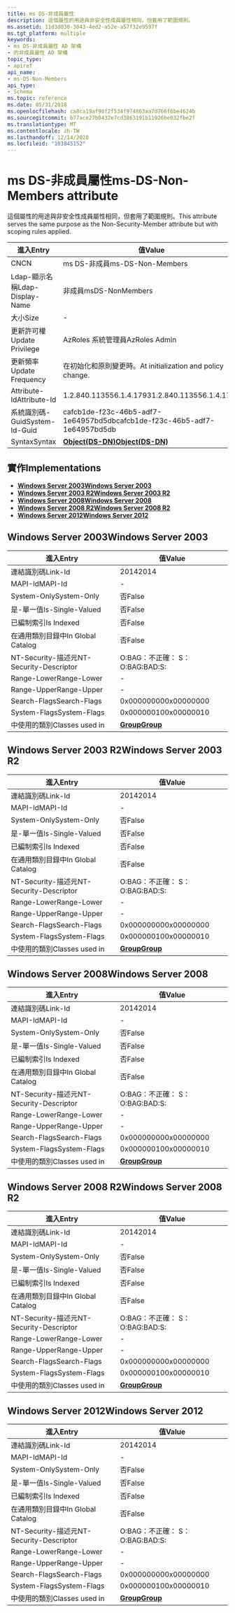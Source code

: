 ```yaml
---
title: ms DS-非成員屬性
description: 這個屬性的用途與非安全性成員屬性相同，但套用了範圍規則。
ms.assetid: 11d3d030-3643-4ed2-a52e-a57f32e9597f
ms.tgt_platform: multiple
keywords:
- ms DS-非成員屬性 AD 架構
- 的非成員屬性 AD 架構
topic_type:
- apiref
api_name:
- ms-DS-Non-Members
api_type:
- Schema
ms.topic: reference
ms.date: 05/31/2018
ms.openlocfilehash: ca8ca19af90f2f534f974863aa7d766f6be4624b
ms.sourcegitcommit: b77ace27b0432e7cd3863191b11926be032fbe2f
ms.translationtype: MT
ms.contentlocale: zh-TW
ms.lasthandoff: 12/14/2020
ms.locfileid: "103845152"
---
```

# <a name="ms-ds-non-members-attribute"></a><span data-ttu-id="91ef8-105">ms DS-非成員屬性</span><span class="sxs-lookup"><span data-stu-id="91ef8-105">ms-DS-Non-Members attribute</span></span>

<span data-ttu-id="91ef8-106">這個屬性的用途與非安全性成員屬性相同，但套用了範圍規則。</span><span class="sxs-lookup"><span data-stu-id="91ef8-106">This attribute serves the same purpose as the Non-Security-Member attribute but with scoping rules applied.</span></span>



| <span data-ttu-id="91ef8-107">進入</span><span class="sxs-lookup"><span data-stu-id="91ef8-107">Entry</span></span> | <span data-ttu-id="91ef8-108">值</span><span class="sxs-lookup"><span data-stu-id="91ef8-108">Value</span></span> |
|-------------------|-----------------------------------------|
| <span data-ttu-id="91ef8-109">CN</span><span class="sxs-lookup"><span data-stu-id="91ef8-109">CN</span></span>                | <span data-ttu-id="91ef8-110">ms DS-非成員</span><span class="sxs-lookup"><span data-stu-id="91ef8-110">ms-DS-Non-Members</span></span>                       |
| <span data-ttu-id="91ef8-111">Ldap-顯示名稱</span><span class="sxs-lookup"><span data-stu-id="91ef8-111">Ldap-Display-Name</span></span> | <span data-ttu-id="91ef8-112">非成員</span><span class="sxs-lookup"><span data-stu-id="91ef8-112">msDS-NonMembers</span></span>                         |
| <span data-ttu-id="91ef8-113">大小</span><span class="sxs-lookup"><span data-stu-id="91ef8-113">Size</span></span>              | \-                                      |
| <span data-ttu-id="91ef8-114">更新許可權</span><span class="sxs-lookup"><span data-stu-id="91ef8-114">Update Privilege</span></span>  | <span data-ttu-id="91ef8-115">AzRoles 系統管理員</span><span class="sxs-lookup"><span data-stu-id="91ef8-115">AzRoles Admin</span></span>                           |
| <span data-ttu-id="91ef8-116">更新頻率</span><span class="sxs-lookup"><span data-stu-id="91ef8-116">Update Frequency</span></span>  | <span data-ttu-id="91ef8-117">在初始化和原則變更時。</span><span class="sxs-lookup"><span data-stu-id="91ef8-117">At initialization and policy change.</span></span>    |
| <span data-ttu-id="91ef8-118">Attribute-Id</span><span class="sxs-lookup"><span data-stu-id="91ef8-118">Attribute-Id</span></span>      | <span data-ttu-id="91ef8-119">1.2.840.113556.1.4.1793</span><span class="sxs-lookup"><span data-stu-id="91ef8-119">1.2.840.113556.1.4.1793</span></span>                 |
| <span data-ttu-id="91ef8-120">系統識別碼-Guid</span><span class="sxs-lookup"><span data-stu-id="91ef8-120">System-Id-Guid</span></span>    | <span data-ttu-id="91ef8-121">cafcb1de-f23c-46b5-adf7-1e64957bd5db</span><span class="sxs-lookup"><span data-stu-id="91ef8-121">cafcb1de-f23c-46b5-adf7-1e64957bd5db</span></span>    |
| <span data-ttu-id="91ef8-122">Syntax</span><span class="sxs-lookup"><span data-stu-id="91ef8-122">Syntax</span></span>            | [<span data-ttu-id="91ef8-123">**Object(DS-DN)**</span><span class="sxs-lookup"><span data-stu-id="91ef8-123">**Object(DS-DN)**</span></span>](s-object-ds-dn.md) |



## <a name="implementations"></a><span data-ttu-id="91ef8-124">實作</span><span class="sxs-lookup"><span data-stu-id="91ef8-124">Implementations</span></span>

-   [<span data-ttu-id="91ef8-125">**Windows Server 2003**</span><span class="sxs-lookup"><span data-stu-id="91ef8-125">**Windows Server 2003**</span></span>](#windows-server-2003)
-   [<span data-ttu-id="91ef8-126">**Windows Server 2003 R2**</span><span class="sxs-lookup"><span data-stu-id="91ef8-126">**Windows Server 2003 R2**</span></span>](#windows-server-2003-r2)
-   [<span data-ttu-id="91ef8-127">**Windows Server 2008**</span><span class="sxs-lookup"><span data-stu-id="91ef8-127">**Windows Server 2008**</span></span>](#windows-server-2008)
-   [<span data-ttu-id="91ef8-128">**Windows Server 2008 R2**</span><span class="sxs-lookup"><span data-stu-id="91ef8-128">**Windows Server 2008 R2**</span></span>](#windows-server-2008-r2)
-   [<span data-ttu-id="91ef8-129">**Windows Server 2012**</span><span class="sxs-lookup"><span data-stu-id="91ef8-129">**Windows Server 2012**</span></span>](#windows-server-2012)

## <a name="windows-server-2003"></a><span data-ttu-id="91ef8-130">Windows Server 2003</span><span class="sxs-lookup"><span data-stu-id="91ef8-130">Windows Server 2003</span></span>



| <span data-ttu-id="91ef8-131">進入</span><span class="sxs-lookup"><span data-stu-id="91ef8-131">Entry</span></span> | <span data-ttu-id="91ef8-132">值</span><span class="sxs-lookup"><span data-stu-id="91ef8-132">Value</span></span> |
|------------------------|-------------------------------------|
| <span data-ttu-id="91ef8-133">連結識別碼</span><span class="sxs-lookup"><span data-stu-id="91ef8-133">Link-Id</span></span>                | <span data-ttu-id="91ef8-134">2014</span><span class="sxs-lookup"><span data-stu-id="91ef8-134">2014</span></span>                                |
| <span data-ttu-id="91ef8-135">MAPI-Id</span><span class="sxs-lookup"><span data-stu-id="91ef8-135">MAPI-Id</span></span>                | \-                                  |
| <span data-ttu-id="91ef8-136">System-Only</span><span class="sxs-lookup"><span data-stu-id="91ef8-136">System-Only</span></span>            | <span data-ttu-id="91ef8-137">否</span><span class="sxs-lookup"><span data-stu-id="91ef8-137">False</span></span>                               |
| <span data-ttu-id="91ef8-138">是-單一值</span><span class="sxs-lookup"><span data-stu-id="91ef8-138">Is-Single-Valued</span></span>       | <span data-ttu-id="91ef8-139">否</span><span class="sxs-lookup"><span data-stu-id="91ef8-139">False</span></span>                               |
| <span data-ttu-id="91ef8-140">已編制索引</span><span class="sxs-lookup"><span data-stu-id="91ef8-140">Is Indexed</span></span>             | <span data-ttu-id="91ef8-141">否</span><span class="sxs-lookup"><span data-stu-id="91ef8-141">False</span></span>                               |
| <span data-ttu-id="91ef8-142">在通用類別目錄中</span><span class="sxs-lookup"><span data-stu-id="91ef8-142">In Global Catalog</span></span>      | <span data-ttu-id="91ef8-143">否</span><span class="sxs-lookup"><span data-stu-id="91ef8-143">False</span></span>                               |
| <span data-ttu-id="91ef8-144">NT-Security-描述元</span><span class="sxs-lookup"><span data-stu-id="91ef8-144">NT-Security-Descriptor</span></span> | <span data-ttu-id="91ef8-145">O:BAG：不正確： S：</span><span class="sxs-lookup"><span data-stu-id="91ef8-145">O:BAG:BAD:S:</span></span>                        |
| <span data-ttu-id="91ef8-146">Range-Lower</span><span class="sxs-lookup"><span data-stu-id="91ef8-146">Range-Lower</span></span>            | \-                                  |
| <span data-ttu-id="91ef8-147">Range-Upper</span><span class="sxs-lookup"><span data-stu-id="91ef8-147">Range-Upper</span></span>            | \-                                  |
| <span data-ttu-id="91ef8-148">Search-Flags</span><span class="sxs-lookup"><span data-stu-id="91ef8-148">Search-Flags</span></span>           | <span data-ttu-id="91ef8-149">0x00000000</span><span class="sxs-lookup"><span data-stu-id="91ef8-149">0x00000000</span></span>                          |
| <span data-ttu-id="91ef8-150">System-Flags</span><span class="sxs-lookup"><span data-stu-id="91ef8-150">System-Flags</span></span>           | <span data-ttu-id="91ef8-151">0x00000010</span><span class="sxs-lookup"><span data-stu-id="91ef8-151">0x00000010</span></span>                          |
| <span data-ttu-id="91ef8-152">中使用的類別</span><span class="sxs-lookup"><span data-stu-id="91ef8-152">Classes used in</span></span>        | [<span data-ttu-id="91ef8-153">**Group**</span><span class="sxs-lookup"><span data-stu-id="91ef8-153">**Group**</span></span>](c-group.md)<br/> |



## <a name="windows-server-2003-r2"></a><span data-ttu-id="91ef8-154">Windows Server 2003 R2</span><span class="sxs-lookup"><span data-stu-id="91ef8-154">Windows Server 2003 R2</span></span>



| <span data-ttu-id="91ef8-155">進入</span><span class="sxs-lookup"><span data-stu-id="91ef8-155">Entry</span></span> | <span data-ttu-id="91ef8-156">值</span><span class="sxs-lookup"><span data-stu-id="91ef8-156">Value</span></span> |
|------------------------|-------------------------------------|
| <span data-ttu-id="91ef8-157">連結識別碼</span><span class="sxs-lookup"><span data-stu-id="91ef8-157">Link-Id</span></span>                | <span data-ttu-id="91ef8-158">2014</span><span class="sxs-lookup"><span data-stu-id="91ef8-158">2014</span></span>                                |
| <span data-ttu-id="91ef8-159">MAPI-Id</span><span class="sxs-lookup"><span data-stu-id="91ef8-159">MAPI-Id</span></span>                | \-                                  |
| <span data-ttu-id="91ef8-160">System-Only</span><span class="sxs-lookup"><span data-stu-id="91ef8-160">System-Only</span></span>            | <span data-ttu-id="91ef8-161">否</span><span class="sxs-lookup"><span data-stu-id="91ef8-161">False</span></span>                               |
| <span data-ttu-id="91ef8-162">是-單一值</span><span class="sxs-lookup"><span data-stu-id="91ef8-162">Is-Single-Valued</span></span>       | <span data-ttu-id="91ef8-163">否</span><span class="sxs-lookup"><span data-stu-id="91ef8-163">False</span></span>                               |
| <span data-ttu-id="91ef8-164">已編制索引</span><span class="sxs-lookup"><span data-stu-id="91ef8-164">Is Indexed</span></span>             | <span data-ttu-id="91ef8-165">否</span><span class="sxs-lookup"><span data-stu-id="91ef8-165">False</span></span>                               |
| <span data-ttu-id="91ef8-166">在通用類別目錄中</span><span class="sxs-lookup"><span data-stu-id="91ef8-166">In Global Catalog</span></span>      | <span data-ttu-id="91ef8-167">否</span><span class="sxs-lookup"><span data-stu-id="91ef8-167">False</span></span>                               |
| <span data-ttu-id="91ef8-168">NT-Security-描述元</span><span class="sxs-lookup"><span data-stu-id="91ef8-168">NT-Security-Descriptor</span></span> | <span data-ttu-id="91ef8-169">O:BAG：不正確： S：</span><span class="sxs-lookup"><span data-stu-id="91ef8-169">O:BAG:BAD:S:</span></span>                        |
| <span data-ttu-id="91ef8-170">Range-Lower</span><span class="sxs-lookup"><span data-stu-id="91ef8-170">Range-Lower</span></span>            | \-                                  |
| <span data-ttu-id="91ef8-171">Range-Upper</span><span class="sxs-lookup"><span data-stu-id="91ef8-171">Range-Upper</span></span>            | \-                                  |
| <span data-ttu-id="91ef8-172">Search-Flags</span><span class="sxs-lookup"><span data-stu-id="91ef8-172">Search-Flags</span></span>           | <span data-ttu-id="91ef8-173">0x00000000</span><span class="sxs-lookup"><span data-stu-id="91ef8-173">0x00000000</span></span>                          |
| <span data-ttu-id="91ef8-174">System-Flags</span><span class="sxs-lookup"><span data-stu-id="91ef8-174">System-Flags</span></span>           | <span data-ttu-id="91ef8-175">0x00000010</span><span class="sxs-lookup"><span data-stu-id="91ef8-175">0x00000010</span></span>                          |
| <span data-ttu-id="91ef8-176">中使用的類別</span><span class="sxs-lookup"><span data-stu-id="91ef8-176">Classes used in</span></span>        | [<span data-ttu-id="91ef8-177">**Group**</span><span class="sxs-lookup"><span data-stu-id="91ef8-177">**Group**</span></span>](c-group.md)<br/> |



## <a name="windows-server-2008"></a><span data-ttu-id="91ef8-178">Windows Server 2008</span><span class="sxs-lookup"><span data-stu-id="91ef8-178">Windows Server 2008</span></span>



| <span data-ttu-id="91ef8-179">進入</span><span class="sxs-lookup"><span data-stu-id="91ef8-179">Entry</span></span> | <span data-ttu-id="91ef8-180">值</span><span class="sxs-lookup"><span data-stu-id="91ef8-180">Value</span></span> |
|------------------------|-------------------------------------|
| <span data-ttu-id="91ef8-181">連結識別碼</span><span class="sxs-lookup"><span data-stu-id="91ef8-181">Link-Id</span></span>                | <span data-ttu-id="91ef8-182">2014</span><span class="sxs-lookup"><span data-stu-id="91ef8-182">2014</span></span>                                |
| <span data-ttu-id="91ef8-183">MAPI-Id</span><span class="sxs-lookup"><span data-stu-id="91ef8-183">MAPI-Id</span></span>                | \-                                  |
| <span data-ttu-id="91ef8-184">System-Only</span><span class="sxs-lookup"><span data-stu-id="91ef8-184">System-Only</span></span>            | <span data-ttu-id="91ef8-185">否</span><span class="sxs-lookup"><span data-stu-id="91ef8-185">False</span></span>                               |
| <span data-ttu-id="91ef8-186">是-單一值</span><span class="sxs-lookup"><span data-stu-id="91ef8-186">Is-Single-Valued</span></span>       | <span data-ttu-id="91ef8-187">否</span><span class="sxs-lookup"><span data-stu-id="91ef8-187">False</span></span>                               |
| <span data-ttu-id="91ef8-188">已編制索引</span><span class="sxs-lookup"><span data-stu-id="91ef8-188">Is Indexed</span></span>             | <span data-ttu-id="91ef8-189">否</span><span class="sxs-lookup"><span data-stu-id="91ef8-189">False</span></span>                               |
| <span data-ttu-id="91ef8-190">在通用類別目錄中</span><span class="sxs-lookup"><span data-stu-id="91ef8-190">In Global Catalog</span></span>      | <span data-ttu-id="91ef8-191">否</span><span class="sxs-lookup"><span data-stu-id="91ef8-191">False</span></span>                               |
| <span data-ttu-id="91ef8-192">NT-Security-描述元</span><span class="sxs-lookup"><span data-stu-id="91ef8-192">NT-Security-Descriptor</span></span> | <span data-ttu-id="91ef8-193">O:BAG：不正確： S：</span><span class="sxs-lookup"><span data-stu-id="91ef8-193">O:BAG:BAD:S:</span></span>                        |
| <span data-ttu-id="91ef8-194">Range-Lower</span><span class="sxs-lookup"><span data-stu-id="91ef8-194">Range-Lower</span></span>            | \-                                  |
| <span data-ttu-id="91ef8-195">Range-Upper</span><span class="sxs-lookup"><span data-stu-id="91ef8-195">Range-Upper</span></span>            | \-                                  |
| <span data-ttu-id="91ef8-196">Search-Flags</span><span class="sxs-lookup"><span data-stu-id="91ef8-196">Search-Flags</span></span>           | <span data-ttu-id="91ef8-197">0x00000000</span><span class="sxs-lookup"><span data-stu-id="91ef8-197">0x00000000</span></span>                          |
| <span data-ttu-id="91ef8-198">System-Flags</span><span class="sxs-lookup"><span data-stu-id="91ef8-198">System-Flags</span></span>           | <span data-ttu-id="91ef8-199">0x00000010</span><span class="sxs-lookup"><span data-stu-id="91ef8-199">0x00000010</span></span>                          |
| <span data-ttu-id="91ef8-200">中使用的類別</span><span class="sxs-lookup"><span data-stu-id="91ef8-200">Classes used in</span></span>        | [<span data-ttu-id="91ef8-201">**Group**</span><span class="sxs-lookup"><span data-stu-id="91ef8-201">**Group**</span></span>](c-group.md)<br/> |



## <a name="windows-server-2008-r2"></a><span data-ttu-id="91ef8-202">Windows Server 2008 R2</span><span class="sxs-lookup"><span data-stu-id="91ef8-202">Windows Server 2008 R2</span></span>



| <span data-ttu-id="91ef8-203">進入</span><span class="sxs-lookup"><span data-stu-id="91ef8-203">Entry</span></span> | <span data-ttu-id="91ef8-204">值</span><span class="sxs-lookup"><span data-stu-id="91ef8-204">Value</span></span> |
|------------------------|-------------------------------------|
| <span data-ttu-id="91ef8-205">連結識別碼</span><span class="sxs-lookup"><span data-stu-id="91ef8-205">Link-Id</span></span>                | <span data-ttu-id="91ef8-206">2014</span><span class="sxs-lookup"><span data-stu-id="91ef8-206">2014</span></span>                                |
| <span data-ttu-id="91ef8-207">MAPI-Id</span><span class="sxs-lookup"><span data-stu-id="91ef8-207">MAPI-Id</span></span>                | \-                                  |
| <span data-ttu-id="91ef8-208">System-Only</span><span class="sxs-lookup"><span data-stu-id="91ef8-208">System-Only</span></span>            | <span data-ttu-id="91ef8-209">否</span><span class="sxs-lookup"><span data-stu-id="91ef8-209">False</span></span>                               |
| <span data-ttu-id="91ef8-210">是-單一值</span><span class="sxs-lookup"><span data-stu-id="91ef8-210">Is-Single-Valued</span></span>       | <span data-ttu-id="91ef8-211">否</span><span class="sxs-lookup"><span data-stu-id="91ef8-211">False</span></span>                               |
| <span data-ttu-id="91ef8-212">已編制索引</span><span class="sxs-lookup"><span data-stu-id="91ef8-212">Is Indexed</span></span>             | <span data-ttu-id="91ef8-213">否</span><span class="sxs-lookup"><span data-stu-id="91ef8-213">False</span></span>                               |
| <span data-ttu-id="91ef8-214">在通用類別目錄中</span><span class="sxs-lookup"><span data-stu-id="91ef8-214">In Global Catalog</span></span>      | <span data-ttu-id="91ef8-215">否</span><span class="sxs-lookup"><span data-stu-id="91ef8-215">False</span></span>                               |
| <span data-ttu-id="91ef8-216">NT-Security-描述元</span><span class="sxs-lookup"><span data-stu-id="91ef8-216">NT-Security-Descriptor</span></span> | <span data-ttu-id="91ef8-217">O:BAG：不正確： S：</span><span class="sxs-lookup"><span data-stu-id="91ef8-217">O:BAG:BAD:S:</span></span>                        |
| <span data-ttu-id="91ef8-218">Range-Lower</span><span class="sxs-lookup"><span data-stu-id="91ef8-218">Range-Lower</span></span>            | \-                                  |
| <span data-ttu-id="91ef8-219">Range-Upper</span><span class="sxs-lookup"><span data-stu-id="91ef8-219">Range-Upper</span></span>            | \-                                  |
| <span data-ttu-id="91ef8-220">Search-Flags</span><span class="sxs-lookup"><span data-stu-id="91ef8-220">Search-Flags</span></span>           | <span data-ttu-id="91ef8-221">0x00000000</span><span class="sxs-lookup"><span data-stu-id="91ef8-221">0x00000000</span></span>                          |
| <span data-ttu-id="91ef8-222">System-Flags</span><span class="sxs-lookup"><span data-stu-id="91ef8-222">System-Flags</span></span>           | <span data-ttu-id="91ef8-223">0x00000010</span><span class="sxs-lookup"><span data-stu-id="91ef8-223">0x00000010</span></span>                          |
| <span data-ttu-id="91ef8-224">中使用的類別</span><span class="sxs-lookup"><span data-stu-id="91ef8-224">Classes used in</span></span>        | [<span data-ttu-id="91ef8-225">**Group**</span><span class="sxs-lookup"><span data-stu-id="91ef8-225">**Group**</span></span>](c-group.md)<br/> |



## <a name="windows-server-2012"></a><span data-ttu-id="91ef8-226">Windows Server 2012</span><span class="sxs-lookup"><span data-stu-id="91ef8-226">Windows Server 2012</span></span>



| <span data-ttu-id="91ef8-227">進入</span><span class="sxs-lookup"><span data-stu-id="91ef8-227">Entry</span></span> | <span data-ttu-id="91ef8-228">值</span><span class="sxs-lookup"><span data-stu-id="91ef8-228">Value</span></span> |
|------------------------|-------------------------------------|
| <span data-ttu-id="91ef8-229">連結識別碼</span><span class="sxs-lookup"><span data-stu-id="91ef8-229">Link-Id</span></span>                | <span data-ttu-id="91ef8-230">2014</span><span class="sxs-lookup"><span data-stu-id="91ef8-230">2014</span></span>                                |
| <span data-ttu-id="91ef8-231">MAPI-Id</span><span class="sxs-lookup"><span data-stu-id="91ef8-231">MAPI-Id</span></span>                | \-                                  |
| <span data-ttu-id="91ef8-232">System-Only</span><span class="sxs-lookup"><span data-stu-id="91ef8-232">System-Only</span></span>            | <span data-ttu-id="91ef8-233">否</span><span class="sxs-lookup"><span data-stu-id="91ef8-233">False</span></span>                               |
| <span data-ttu-id="91ef8-234">是-單一值</span><span class="sxs-lookup"><span data-stu-id="91ef8-234">Is-Single-Valued</span></span>       | <span data-ttu-id="91ef8-235">否</span><span class="sxs-lookup"><span data-stu-id="91ef8-235">False</span></span>                               |
| <span data-ttu-id="91ef8-236">已編制索引</span><span class="sxs-lookup"><span data-stu-id="91ef8-236">Is Indexed</span></span>             | <span data-ttu-id="91ef8-237">否</span><span class="sxs-lookup"><span data-stu-id="91ef8-237">False</span></span>                               |
| <span data-ttu-id="91ef8-238">在通用類別目錄中</span><span class="sxs-lookup"><span data-stu-id="91ef8-238">In Global Catalog</span></span>      | <span data-ttu-id="91ef8-239">否</span><span class="sxs-lookup"><span data-stu-id="91ef8-239">False</span></span>                               |
| <span data-ttu-id="91ef8-240">NT-Security-描述元</span><span class="sxs-lookup"><span data-stu-id="91ef8-240">NT-Security-Descriptor</span></span> | <span data-ttu-id="91ef8-241">O:BAG：不正確： S：</span><span class="sxs-lookup"><span data-stu-id="91ef8-241">O:BAG:BAD:S:</span></span>                        |
| <span data-ttu-id="91ef8-242">Range-Lower</span><span class="sxs-lookup"><span data-stu-id="91ef8-242">Range-Lower</span></span>            | \-                                  |
| <span data-ttu-id="91ef8-243">Range-Upper</span><span class="sxs-lookup"><span data-stu-id="91ef8-243">Range-Upper</span></span>            | \-                                  |
| <span data-ttu-id="91ef8-244">Search-Flags</span><span class="sxs-lookup"><span data-stu-id="91ef8-244">Search-Flags</span></span>           | <span data-ttu-id="91ef8-245">0x00000000</span><span class="sxs-lookup"><span data-stu-id="91ef8-245">0x00000000</span></span>                          |
| <span data-ttu-id="91ef8-246">System-Flags</span><span class="sxs-lookup"><span data-stu-id="91ef8-246">System-Flags</span></span>           | <span data-ttu-id="91ef8-247">0x00000010</span><span class="sxs-lookup"><span data-stu-id="91ef8-247">0x00000010</span></span>                          |
| <span data-ttu-id="91ef8-248">中使用的類別</span><span class="sxs-lookup"><span data-stu-id="91ef8-248">Classes used in</span></span>        | [<span data-ttu-id="91ef8-249">**Group**</span><span class="sxs-lookup"><span data-stu-id="91ef8-249">**Group**</span></span>](c-group.md)<br/> |



 

 





